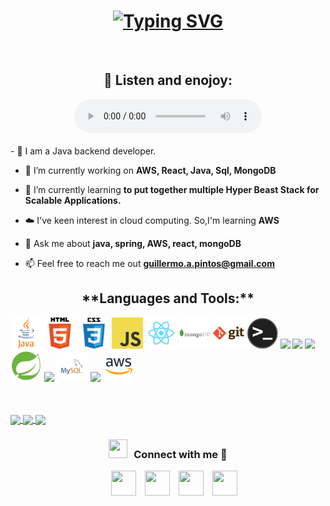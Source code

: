 <h1 align = "center">
<a href="https://git.io/typing-svg"><img src="https://readme-typing-svg.demolab.com?font=Fira+Code&size=75&duration=1400&pause=500&color=00FF00&background=000000EE&center=true&multiline=true&width=1920&height=384&lines=Hello+there+!;+I'm+Guillermo+;Welcome+to+my+GitHub+profile" alt="Typing SVG" /></a>
</h1>
<br>
<h2 align="center">
  🎤 Listen and enojoy:
</h2>
<div align="center">
  <audio controls autoplay>
    <source src="tu-mensaje.mp3" type="audio/mpeg">
    Your browser does not support the audio element.
  </audio>
</div>
<br>
- 📝 I am a Java backend developer.
  
- 🔭 I’m currently working on **AWS, React, Java, Sql, MongoDB**

- 🌱 I’m currently learning **to put together multiple Hyper Beast Stack for Scalable Applications.**

- ☁️ I've keen interest in cloud computing. So,I'm learning **AWS**

- 💬 Ask me about **java, spring, AWS, react, mongoDB**

- 📫 Feel free to reach me out **guillermo.a.pintos@gmail.com**
<h2 align = "center">
**Languages and Tools:** 
</h2>

<code><img height="50" src="https://raw.githubusercontent.com/github/explore/main/topics/java/java.png"></code>
<code><img height="50" src="https://raw.githubusercontent.com/github/explore/main/topics/html/html.png"></code>
<code><img height="50" src="https://raw.githubusercontent.com/github/explore/main/topics/css/css.png"></code>
<code><img height="50" src="https://raw.githubusercontent.com/github/explore/main/topics/javascript/javascript.png"></code>
<code><img height="50" src="https://raw.githubusercontent.com/github/explore/main/topics/react/react.png"></code>
<code><img height="50" src="https://raw.githubusercontent.com/github/explore/main/topics/mongodb/mongodb.png"></code>
<code><img height="50" src="https://raw.githubusercontent.com/github/explore/main/topics/git/git.png"></code>
<code><img height="50" src="https://raw.githubusercontent.com/github/explore/main/topics/terminal/terminal.png"></code>
<code><img height="50" src="https://avatars.githubusercontent.com/u/26978929?s=200&v=4"></code>
<code><img height="50" src="https://static1.smartbear.co/swagger/media/assets/images/swagger_logo.svg"></code>
<code><img height="50" src="https://avatars.githubusercontent.com/u/2824157?s=200&v=4"></code>
<code><img height="50" src="https://raw.githubusercontent.com/github/explore/main/topics/spring/spring.png"></code>
<code><img height="50" src="https://resources.jetbrains.com/storage/products/company/brand/logos/IntelliJ_IDEA_icon.svg"></code>
<code><img height="50" src="https://raw.githubusercontent.com/github/explore/main/topics/mysql/mysql.png"></code>
<code><img height="50" src="https://assets.getpostman.com/common-share/postman-logo-horizontal-320x132.png"></code>
<code><img height="50" src="https://raw.githubusercontent.com/github/explore/main/topics/aws/aws.png"></code>

<br>
<br/>
<div>
  <a href="https://github.com/guillermoPintos/PreAceleracionAlkemy">
    <img align="center" src="https://github-readme-stats.vercel.app/api/pin/?username=guillermoPintos&theme=highcontrast&repo=PreAceleracionAlkemy" />
  </a>
    <a href="https://github.com/guillermoPintos/ONG-Alkemy-AceleracionOT297">
    <img align="center" src="https://github-readme-stats.vercel.app/api/pin/?username=guillermoPintos&theme=highcontrast&repo=ONG-Alkemy-AceleracionOT297" />
  </a>
  <a href="https://github.com/guillermoPintos/c8-16-t-javareact">
    <img align="center" src="https://github-readme-stats.vercel.app/api/pin/?username=guillermoPintos&theme=highcontrast&repo=c8-16-t-javareact" />
  </a>
</div>
<h3 align="center" > <img src="https://media.giphy.com/media/iY8CRBdQXODJSCERIr/giphy.gif" width="30" height="30" style="margin-right: 10px;">Connect with me 🤝 </h3>

<p align="center">

 <div align="center"  class="icons-social" style="margin-left: 10px;">
     <a style="margin-left: 10px;" target="_blank" href="https://www.linkedin.com/in/guillermo-pintos/">
    <img src="https://cdn.iconscout.com/icon/free/png-256/web-earth-online-market-planet-search-secure-1-9563.png" width="40" height="40"></a>
<a style="margin-left: 10px;" target="_blank" href="https://wa.me/5491165452813">
    <img src="https://img.icons8.com/color/48/000000/whatsapp.png" width="40" height="40"></a>
<a style="margin-left: 10px;" target="_blank" href="guillermo.a.pintos@gmail.com">
    <img src="https://img.icons8.com/color/48/000000/gmail-new.png" width="40" height="40"></a>
<a style="margin-left: 10px;" target="_blank" href="https://github.com/guillermoPintos">
    <img src="https://img.icons8.com/material-outlined/48/000000/github.png" width="40" height="40"></a>

 </div>

</p>
<!--
**guillermoPintos/guillermoPintos** is a ✨ _special_ ✨ repository because its `README.md` (this file) appears on your GitHub profile.

Here are some ideas to get you started:

- 🔭 I’m currently working on ...
- 🌱 I’m currently learning ...
- 👯 I’m looking to collaborate on ...
- 🤔 I’m looking for help with ...
- 💬 Ask me about ...
- 📫 How to reach me: ...
- 😄 Pronouns: ...
- ⚡ Fun fact: ...
-->
